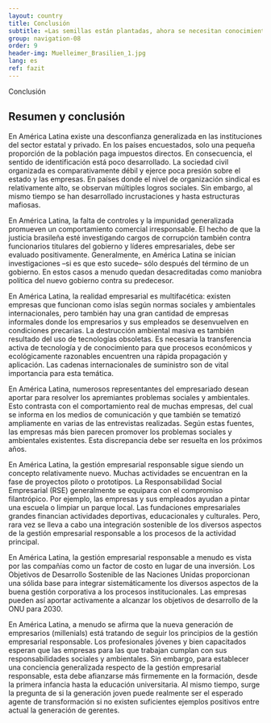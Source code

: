 ```yaml
---
layout: country
title: Conclusión
subtitle: «Las semillas están plantadas, ahora se necesitan conocimientos y herramientas para criarlas»
group: navigation-08
order: 9
header-img: Muelleimer_Brasilien_1.jpg
lang: es
ref: fazit
---
```

<section class="box">
<div class="content">
<span class="chapter-subject">Conclusión</span>
<h1 class="chapter-title">Resumen y conclusión</h1>
</div>
<div class="content" markdown="1">
En América Latina existe una desconfianza generalizada en las instituciones del sector estatal y privado. En los países encuestados, solo una pequeña proporción de la población paga impuestos directos. En consecuencia, el sentido de identificación está poco desarrollado. La sociedad civil organizada es comparativamente débil y ejerce poca presión sobre el estado y las empresas. En países donde el nivel de organización sindical es relativamente alto, se observan múltiples logros sociales. Sin embargo, al mismo tiempo se han desarrollado incrustaciones y hasta estructuras mafiosas.

En América Latina, la falta de controles y la impunidad generalizada promueven un comportamiento comercial irresponsable. El hecho de que la justicia brasileña esté investigando cargos de corrupción también contra funcionarios titulares del gobierno y líderes empresariales, debe ser evaluado positivamente. Generalmente, en América Latina se inician investigaciones –si es que esto sucede– sólo después del término de un gobierno. En estos casos a menudo quedan desacreditadas como maniobra política del nuevo gobierno contra su predecesor.

En América Latina, la realidad empresarial es multifacética: existen empresas que funcionan como islas según normas sociales y ambientales internacionales, pero también hay una gran cantidad de empresas informales donde los empresarios y sus empleados se desenvuelven en condiciones precarias. La destrucción ambiental masiva es también resultado del uso de tecnologías obsoletas. Es necesaria la transferencia activa de tecnología y de conocimiento  para que procesos económicos y ecológicamente razonables encuentren una rápida propagación y aplicación. Las cadenas internacionales de suministro son de vital importancia para esta temática. 

En América Latina, numerosos representantes del empresariado desean aportar para resolver los apremiantes problemas sociales y ambientales. Esto contrasta con el comportamiento real de muchas empresas, del cual se informa en los medios de comunicación y que también se tematizó ampliamente en varias de las entrevistas realizadas. Según estas fuentes, las empresas más bien parecen promover los problemas sociales y ambientales existentes. Esta discrepancia debe ser resuelta en los próximos años.

En América Latina, la gestión empresarial responsable sigue siendo un concepto relativamente nuevo. Muchas actividades se encuentran en la fase de proyectos piloto o prototipos. La Responsabilidad Social Empresarial (RSE) generalmente se equipara con el compromiso filantrópico. Por ejemplo, las empresas y sus empleados ayudan a pintar una escuela o limpiar un parque local. Las fundaciones empresariales grandes financian actividades deportivas, educacionales y culturales. Pero, rara vez se lleva a cabo una integración sostenible de los diversos aspectos de la gestión empresarial responsable a los procesos de la actividad principal.

En América Latina, la gestión empresarial responsable a menudo es vista por las compañías como un factor de costo en lugar de una inversión. Los Objetivos de Desarrollo Sostenible de las Naciones Unidas proporcionan una sólida base para integrar sistemáticamente los diversos aspectos de la buena gestión corporativa a los procesos institucionales. Las empresas pueden así aportar activamente a alcanzar los objetivos de desarrollo de la ONU para 2030.

En América Latina, a menudo se afirma que la nueva generación de empresarios (millenials) está tratando de seguir los principios de la gestión empresarial responsable. Los profesionales jóvenes y bien capacitados esperan que las empresas para las que trabajan cumplan con sus responsabilidades sociales y ambientales. Sin embargo, para establecer una conciencia generalizada respecto de la gestión empresarial responsable, esta debe afianzarse más firmemente en la formación, desde la primera infancia hasta la educación universitaria. Al mismo tiempo, surge la pregunta de si la generación joven puede realmente ser el esperado agente de transformación si no existen suficientes ejemplos positivos entre actual la generación de gerentes.
</div>
</section>
